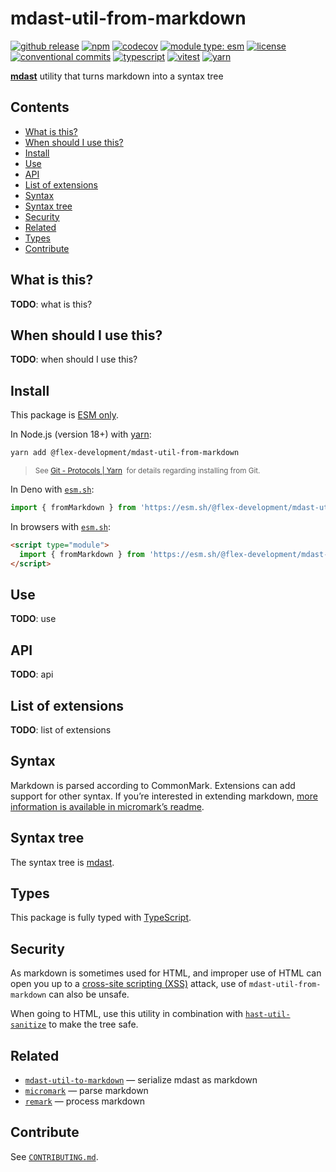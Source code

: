 # mdast-util-from-markdown

[![github release](https://img.shields.io/github/v/release/flex-development/mdast-util-from-markdown.svg?include_prereleases&sort=semver)](https://github.com/flex-development/mdast-util-from-markdown/releases/latest)
[![npm](https://img.shields.io/npm/v/@flex-development/mdast-util-from-markdown.svg)](https://npmjs.com/package/@flex-development/mdast-util-from-markdown)
[![codecov](https://codecov.io/gh/flex-development/mdast-util-from-markdown/graph/badge.svg?token=um87Ekggjn)](https://codecov.io/gh/flex-development/mdast-util-from-markdown)
[![module type: esm](https://img.shields.io/badge/module%20type-esm-brightgreen)](https://github.com/voxpelli/badges-cjs-esm)
[![license](https://img.shields.io/github/license/flex-development/mdast-util-from-markdown.svg)](LICENSE.md)
[![conventional commits](https://img.shields.io/badge/-conventional%20commits-fe5196?logo=conventional-commits&logoColor=ffffff)](https://conventionalcommits.org/)
[![typescript](https://img.shields.io/badge/-typescript-3178c6?logo=typescript&logoColor=ffffff)](https://typescriptlang.org/)
[![vitest](https://img.shields.io/badge/-vitest-6e9f18?style=flat&logo=vitest&logoColor=ffffff)](https://vitest.dev/)
[![yarn](https://img.shields.io/badge/-yarn-2c8ebb?style=flat&logo=yarn&logoColor=ffffff)](https://yarnpkg.com/)

**[mdast][mdast]** utility that turns markdown into a syntax tree

## Contents

- [What is this?](#what-is-this)
- [When should I use this?](#when-should-i-use-this)
- [Install](#install)
- [Use](#use)
- [API](#api)
- [List of extensions](#list-of-extensions)
- [Syntax](#syntax)
- [Syntax tree](#syntax-tree)
- [Security](#security)
- [Related](#related)
- [Types](#types)
- [Contribute](#contribute)

## What is this?

**TODO**: what is this?

## When should I use this?

**TODO**: when should I use this?

## Install

This package is [ESM only][esm].

In Node.js (version 18+) with [yarn][yarn]:

```sh
yarn add @flex-development/mdast-util-from-markdown
```

<blockquote>
  <small>
    See <a href='https://yarnpkg.com/protocol/git'>Git - Protocols | Yarn</a>
    &nbsp;for details regarding installing from Git.
  </small>
</blockquote>

In Deno with [`esm.sh`][esmsh]:

```ts
import { fromMarkdown } from 'https://esm.sh/@flex-development/mdast-util-from-markdown'
```

In browsers with [`esm.sh`][esmsh]:

```html
<script type="module">
  import { fromMarkdown } from 'https://esm.sh/@flex-development/mdast-util-from-markdown'
</script>
```

## Use

**TODO**: use

## API

**TODO**: api

## List of extensions

**TODO**: list of extensions

## Syntax

Markdown is parsed according to CommonMark. Extensions can add support for other syntax. If you’re interested in
extending markdown, [more information is available in micromark’s readme][micromark-extension].

## Syntax tree

The syntax tree is [mdast][mdast].

## Types

This package is fully typed with [TypeScript][typescript].

## Security

As markdown is sometimes used for HTML, and improper use of HTML can open you up to a [cross-site scripting (XSS)][xss]
attack, use of `mdast-util-from-markdown` can also be unsafe.

When going to HTML, use this utility in combination with [`hast-util-sanitize`][hast-util-sanitize] to make the tree safe.

## Related

- [`mdast-util-to-markdown`][mdast-util-to-markdown] &mdash; serialize mdast as markdown
- [`micromark`][micromark] &mdash; parse markdown
- [`remark`][remark] &mdash; process markdown

## Contribute

See [`CONTRIBUTING.md`](CONTRIBUTING.md).

[esm]: https://gist.github.com/sindresorhus/a39789f98801d908bbc7ff3ecc99d99c
[esmsh]: https://esm.sh/
[hast-util-sanitize]: https://github.com/syntax-tree/hast-util-sanitize
[mdast-util-to-markdown]: https://github.com/syntax-tree/mdast-util-to-markdown
[mdast]: https://github.com/syntax-tree/mdast
[micromark-extension]: https://github.com/micromark/micromark#extensions
[micromark]: https://github.com/micromark/micromark
[remark]: https://github.com/remarkjs/remark
[typescript]: https://www.typescriptlang.org
[xss]: https://en.wikipedia.org/wiki/Cross-site_scripting
[yarn]: https://yarnpkg.com

